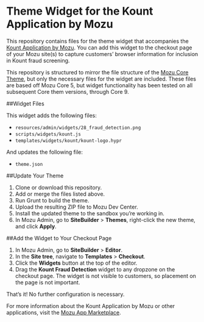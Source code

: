 # Theme Widget for the Kount Application by Mozu

This repository contains files for the theme widget that accompanies the [Kount Application by Mozu](http://mozu.github.io/IntegrationDocuments/Kount/Mozu_Kount_App.htm). You can add this widget to the checkout page of your Mozu site(s) to capture customers’ browser information for inclusion in Kount fraud screening.

This repository is structured to mirror the file structure of the [Mozu Core Theme](https://github.com/Mozu/core-theme), but only the necessary files for the widget are included. These files are based off Mozu Core 5, but widget functionality has been tested on all subsequent Core them versions, through Core 9.

##Widget Files

This widget adds the following files:
*	`resources/admin/widgets/28_fraud_detection.png`
* `scripts/widgets/kount.js`
* `templates/widgets/kount/kount-logo.hypr`

And updates the following file:
* `theme.json`

##Update Your Theme

1.	Clone or download this repository.
2.	Add or merge the files listed above. 
3.	Run Grunt to build the theme.
4.	Upload the resulting ZIP file to Mozu Dev Center.
5.	Install the updated theme to the sandbox you’re working in.
6.	In Mozu Admin, go to **SiteBuilder** > **Themes**, right-click the new theme, and click **Apply**.

##Add the Widget to Your Checkout Page

1.	In Mozu Admin, go to **SiteBuilder** > **Editor**.
2.	In the **Site tree**, navigate to **Templates** > **Checkout**.
3.	Click the **Widgets** button at the top of the editor.
4.	Drag the **Kount Fraud Detection** widget to any dropzone on the checkout page. The widget is not visible to customers, so placement on the page is not important. 

That’s it! No further configuration is necessary.

For more information about the Kount Application by Mozu or other applications, visit the [Mozu App Marketplace](https://www.mozu.com/ecommerce-app-center/).

